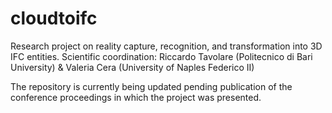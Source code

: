 # cloudtoifc
Research project on reality capture, recognition, and transformation into 3D IFC entities.
Scientific coordination: Riccardo Tavolare (Politecnico di Bari University) & Valeria Cera (University of Naples Federico II)

The repository is currently being updated pending publication of the conference proceedings in which the project was presented.
